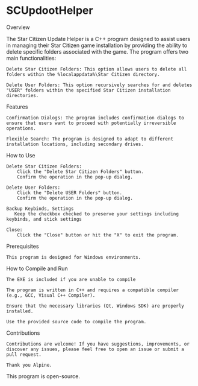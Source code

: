 # SCUpdootHelper
Overview

The Star Citizen Update Helper is a C++ program designed to assist users in managing their Star Citizen game installation by providing the ability to delete specific folders associated with the game. The program offers two main functionalities:

    Delete Star Citizen Folders: This option allows users to delete all folders within the %localappdata%\Star Citizen directory.

    Delete User Folders: This option recursively searches for and deletes "USER" folders within the specified Star Citizen installation directories.

Features

    Confirmation Dialogs: The program includes confirmation dialogs to ensure that users want to proceed with potentially irreversible operations.

    Flexible Search: The program is designed to adapt to different installation locations, including secondary drives.

How to Use

    Delete Star Citizen Folders:
        Click the "Delete Star Citizen Folders" button.
        Confirm the operation in the pop-up dialog.

    Delete User Folders:
        Click the "Delete USER Folders" button.
        Confirm the operation in the pop-up dialog.
    
    Backup Keybinds, Settings
       Keep the checkbox checked to preserve your settings including keybinds, and stick settings
       
    Close:
        Click the "Close" button or hit the "X" to exit the program.

Prerequisites

    This program is designed for Windows environments.


How to Compile and Run

    The EXE is included if you are unable to compile
    
    The program is written in C++ and requires a compatible compiler (e.g., GCC, Visual C++ Compiler).

    Ensure that the necessary libraries (Qt, Windows SDK) are properly installed.

    Use the provided source code to compile the program.

Contributions

    Contributions are welcome! If you have suggestions, improvements, or discover any issues, please feel free to open an issue or submit a pull request.

    Thank you Alpine.

This program is open-source.
